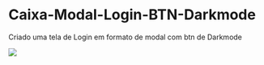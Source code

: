 # Caixa-Modal-Login-BTN-Darkmode
Criado uma tela de Login em formato de modal com btn de Darkmode

<img src="img-demonstraçao">
